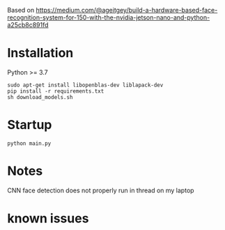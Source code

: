 Based on https://medium.com/@ageitgey/build-a-hardware-based-face-recognition-system-for-150-with-the-nvidia-jetson-nano-and-python-a25cb8c891fd

# Installation

Python >= 3.7

```
sudo apt-get install libopenblas-dev liblapack-dev 
pip install -r requirements.txt  
sh download_models.sh
```

# Startup

```
python main.py
```


# Notes

CNN face detection does not properly run in thread on my laptop

# known issues
